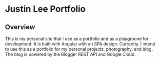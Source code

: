 # Justin Lee Portfolio

## Overview
This is my personal site that I use as a portfolio and as a playground for development.  It is built with Angular with an SPA design.  Currently, I intend to use this as a portfolio for my personal projects, photography, and blog.  The blog is powered by the Blogger REST API and Google Cloud.

